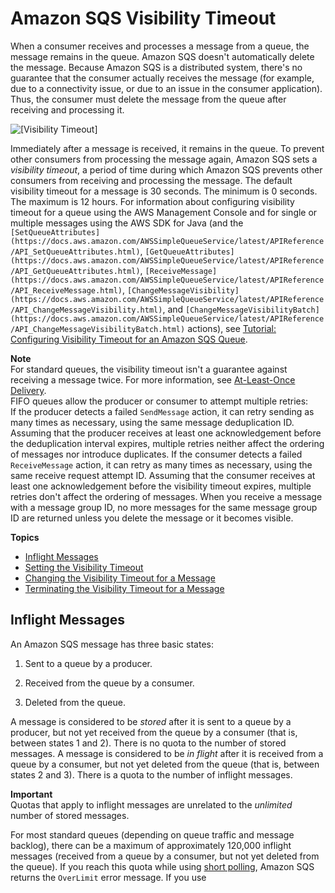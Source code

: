 # Amazon SQS Visibility Timeout<a name="sqs-visibility-timeout"></a>

When a consumer receives and processes a message from a queue, the message remains in the queue\. Amazon SQS doesn't automatically delete the message\. Because Amazon SQS is a distributed system, there's no guarantee that the consumer actually receives the message \(for example, due to a connectivity issue, or due to an issue in the consumer application\)\. Thus, the consumer must delete the message from the queue after receiving and processing it\.

![\[Visibility Timeout\]](http://docs.aws.amazon.com/AWSSimpleQueueService/latest/SQSDeveloperGuide/images/sqs-visibility-timeout-diagram.png)

Immediately after a message is received, it remains in the queue\. To prevent other consumers from processing the message again, Amazon SQS sets a *visibility timeout*, a period of time during which Amazon SQS prevents other consumers from receiving and processing the message\. The default visibility timeout for a message is 30 seconds\. The minimum is 0 seconds\. The maximum is 12 hours\. For information about configuring visibility timeout for a queue using the AWS Management Console and for single or multiple messages using the AWS SDK for Java \(and the `[SetQueueAttributes](https://docs.aws.amazon.com/AWSSimpleQueueService/latest/APIReference/API_SetQueueAttributes.html)`, `[GetQueueAttributes](https://docs.aws.amazon.com/AWSSimpleQueueService/latest/APIReference/API_GetQueueAttributes.html)`, `[ReceiveMessage](https://docs.aws.amazon.com/AWSSimpleQueueService/latest/APIReference/API_ReceiveMessage.html)`, `[ChangeMessageVisibility](https://docs.aws.amazon.com/AWSSimpleQueueService/latest/APIReference/API_ChangeMessageVisibility.html)`, and `[ChangeMessageVisibilityBatch](https://docs.aws.amazon.com/AWSSimpleQueueService/latest/APIReference/API_ChangeMessageVisibilityBatch.html)` actions\), see [Tutorial: Configuring Visibility Timeout for an Amazon SQS Queue](sqs-configure-visibility-timeout-queue.md)\.

**Note**  
For standard queues, the visibility timeout isn't a guarantee against receiving a message twice\. For more information, see [At\-Least\-Once Delivery](standard-queues.md#standard-queues-at-least-once-delivery)\.  
FIFO queues allow the producer or consumer to attempt multiple retries:  
If the producer detects a failed `SendMessage` action, it can retry sending as many times as necessary, using the same message deduplication ID\. Assuming that the producer receives at least one acknowledgement before the deduplication interval expires, multiple retries neither affect the ordering of messages nor introduce duplicates\.
If the consumer detects a failed `ReceiveMessage` action, it can retry as many times as necessary, using the same receive request attempt ID\. Assuming that the consumer receives at least one acknowledgement before the visibility timeout expires, multiple retries don't affect the ordering of messages\.
When you receive a message with a message group ID, no more messages for the same message group ID are returned unless you delete the message or it becomes visible\.

**Topics**
+ [Inflight Messages](#inflight-messages)
+ [Setting the Visibility Timeout](#configuring-visibility-timeout)
+ [Changing the Visibility Timeout for a Message](#changing-message-visibility-timeout)
+ [Terminating the Visibility Timeout for a Message](#terminating-message-visibility-timeout)

## Inflight Messages<a name="inflight-messages"></a>

An Amazon SQS message has three basic states:

1. Sent to a queue by a producer\.

1. Received from the queue by a consumer\.

1. Deleted from the queue\.

A message is considered to be *stored* after it is sent to a queue by a producer, but not yet received from the queue by a consumer \(that is, between states 1 and 2\)\. There is no quota to the number of stored messages\. A message is considered to be *in flight* after it is received from a queue by a consumer, but not yet deleted from the queue \(that is, between states 2 and 3\)\. There is a quota to the number of inflight messages\.

**Important**  
Quotas that apply to inflight messages are unrelated to the *unlimited* number of stored messages\.

For most standard queues \(depending on queue traffic and message backlog\), there can be a maximum of approximately 120,000 inflight messages \(received from a queue by a consumer, but not yet deleted from the queue\)\. If you reach this quota while using [short polling](sqs-short-and-long-polling.md#sqs-short-polling), Amazon SQS returns the `OverLimit` error message\. If you use 